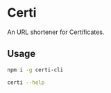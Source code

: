 # Certi

An URL shortener for Certificates.

## Usage

```sh
npm i -g certi-cli
```

```sh
certi --help
```
